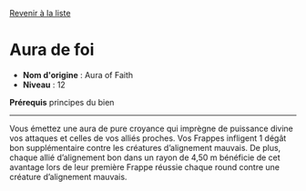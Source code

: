 [Revenir à la liste](..)

# Aura de foi

 * **Nom d'origine** : Aura of Faith
 * **Niveau** : 12


<p><strong>Prérequis</strong> principes du bien</p>
<hr>
<p>Vous émettez une aura de pure croyance qui imprègne de puissance divine vos attaques et celles de vos alliés proches. Vos Frappes infligent 1 dégât bon supplémentaire contre les créatures d’alignement mauvais. De plus, chaque allié d’alignement bon dans un rayon de 4,50 m bénéficie de cet avantage lors de leur première Frappe réussie chaque round contre une créature d’alignement mauvais.</p>